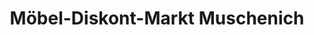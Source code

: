 ---
title: "Möbel-Diskont-Markt Muschenich"
url: /wuerselen/moebel-diskont-markt-muschenich-schumanstrasse-2/
shop: Möbel
---